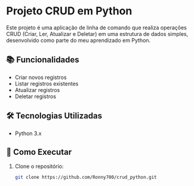 # Projeto CRUD em Python

Este projeto é uma aplicação de linha de comando que realiza operações CRUD (Criar, Ler, Atualizar e Deletar) em uma estrutura de dados simples, desenvolvido como parte do meu aprendizado em Python.

## 📚 Funcionalidades

- Criar novos registros
- Listar registros existentes
- Atualizar registros
- Deletar registros

## 🛠️ Tecnologias Utilizadas

- Python 3.x

## 🚀 Como Executar

1. Clone o repositório:

   ```bash
   git clone https://github.com/Ronny700/crud_python.git
